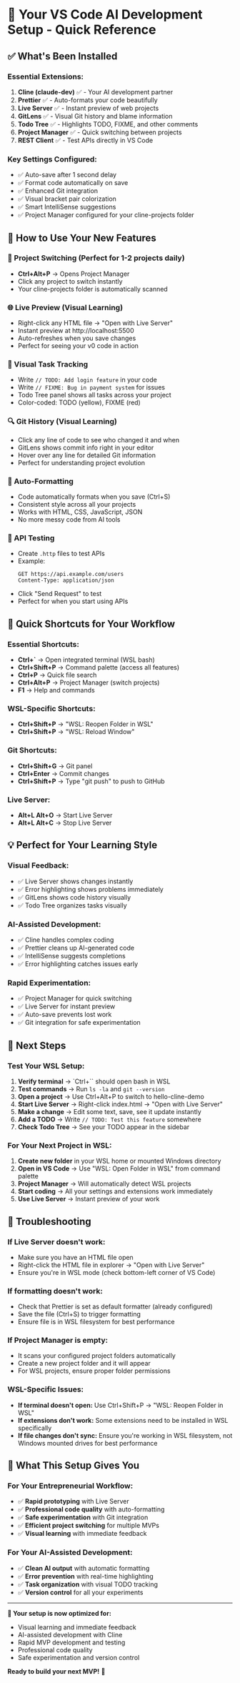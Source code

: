 # 🚀 Your VS Code AI Development Setup - Quick Reference

## ✅ What's Been Installed

### **Essential Extensions:**
1. **Cline (claude-dev)** ✅ - Your AI development partner
2. **Prettier** ✅ - Auto-formats your code beautifully
3. **Live Server** ✅ - Instant preview of web projects
4. **GitLens** ✅ - Visual Git history and blame information
5. **Todo Tree** ✅ - Highlights TODO, FIXME, and other comments
6. **Project Manager** ✅ - Quick switching between projects
7. **REST Client** ✅ - Test APIs directly in VS Code

### **Key Settings Configured:**
- ✅ Auto-save after 1 second delay
- ✅ Format code automatically on save
- ✅ Enhanced Git integration
- ✅ Visual bracket pair colorization
- ✅ Smart IntelliSense suggestions
- ✅ Project Manager configured for your cline-projects folder

## 🎯 How to Use Your New Features

### **🔄 Project Switching (Perfect for 1-2 projects daily)**
- **Ctrl+Alt+P** → Opens Project Manager
- Click any project to switch instantly
- Your cline-projects folder is automatically scanned

### **🌐 Live Preview (Visual Learning)**
- Right-click any HTML file → "Open with Live Server"
- Instant preview at http://localhost:5500
- Auto-refreshes when you save changes
- Perfect for seeing your v0 code in action

### **📝 Visual Task Tracking**
- Write `// TODO: Add login feature` in your code
- Write `// FIXME: Bug in payment system` for issues
- Todo Tree panel shows all tasks across your project
- Color-coded: TODO (yellow), FIXME (red)

### **🔍 Git History (Visual Learning)**
- Click any line of code to see who changed it and when
- GitLens shows commit info right in your editor
- Hover over any line for detailed Git information
- Perfect for understanding project evolution

### **🧹 Auto-Formatting**
- Code automatically formats when you save (Ctrl+S)
- Consistent style across all your projects
- Works with HTML, CSS, JavaScript, JSON
- No more messy code from AI tools

### **🔧 API Testing**
- Create `.http` files to test APIs
- Example:
  ```
  GET https://api.example.com/users
  Content-Type: application/json
  ```
- Click "Send Request" to test
- Perfect for when you start using APIs

## 🚀 Quick Shortcuts for Your Workflow

### **Essential Shortcuts:**
- **Ctrl+`** → Open integrated terminal (WSL bash)
- **Ctrl+Shift+P** → Command palette (access all features)
- **Ctrl+P** → Quick file search
- **Ctrl+Alt+P** → Project Manager (switch projects)
- **F1** → Help and commands

### **WSL-Specific Shortcuts:**
- **Ctrl+Shift+P** → "WSL: Reopen Folder in WSL"
- **Ctrl+Shift+P** → "WSL: Reload Window"

### **Git Shortcuts:**
- **Ctrl+Shift+G** → Git panel
- **Ctrl+Enter** → Commit changes
- **Ctrl+Shift+P** → Type "git push" to push to GitHub

### **Live Server:**
- **Alt+L Alt+O** → Start Live Server
- **Alt+L Alt+C** → Stop Live Server

## 💡 Perfect for Your Learning Style

### **Visual Feedback:**
- ✅ Live Server shows changes instantly
- ✅ Error highlighting shows problems immediately
- ✅ GitLens shows code history visually
- ✅ Todo Tree organizes tasks visually

### **AI-Assisted Development:**
- ✅ Cline handles complex coding
- ✅ Prettier cleans up AI-generated code
- ✅ IntelliSense suggests completions
- ✅ Error highlighting catches issues early

### **Rapid Experimentation:**
- ✅ Project Manager for quick switching
- ✅ Live Server for instant preview
- ✅ Auto-save prevents lost work
- ✅ Git integration for safe experimentation

## 🎯 Next Steps

### **Test Your WSL Setup:**
1. **Verify terminal** → `Ctrl+`` should open bash in WSL
2. **Test commands** → Run `ls -la` and `git --version`
3. **Open a project** → Use Ctrl+Alt+P to switch to hello-cline-demo
4. **Start Live Server** → Right-click index.html → "Open with Live Server"
5. **Make a change** → Edit some text, save, see it update instantly
6. **Add a TODO** → Write `// TODO: Test this feature` somewhere
7. **Check Todo Tree** → See your TODO appear in the sidebar

### **For Your Next Project in WSL:**
1. **Create new folder** in your WSL home or mounted Windows directory
2. **Open in VS Code** → Use "WSL: Open Folder in WSL" from command palette
3. **Project Manager** → Will automatically detect WSL projects
4. **Start coding** → All your settings and extensions work immediately
5. **Use Live Server** → Instant preview of your work

## 🔧 Troubleshooting

### **If Live Server doesn't work:**
- Make sure you have an HTML file open
- Right-click the HTML file in explorer → "Open with Live Server"
- Ensure you're in WSL mode (check bottom-left corner of VS Code)

### **If formatting doesn't work:**
- Check that Prettier is set as default formatter (already configured)
- Save the file (Ctrl+S) to trigger formatting
- Ensure file is in WSL filesystem for best performance

### **If Project Manager is empty:**
- It scans your configured project folders automatically
- Create a new project folder and it will appear
- For WSL projects, ensure proper folder permissions

### **WSL-Specific Issues:**
- **If terminal doesn't open:** Use Ctrl+Shift+P → "WSL: Reopen Folder in WSL"
- **If extensions don't work:** Some extensions need to be installed in WSL specifically
- **If file changes don't sync:** Ensure you're working in WSL filesystem, not Windows mounted drives for best performance

## 🎊 What This Setup Gives You

### **For Your Entrepreneurial Workflow:**
- ✅ **Rapid prototyping** with Live Server
- ✅ **Professional code quality** with auto-formatting
- ✅ **Safe experimentation** with Git integration
- ✅ **Efficient project switching** for multiple MVPs
- ✅ **Visual learning** with immediate feedback

### **For Your AI-Assisted Development:**
- ✅ **Clean AI output** with automatic formatting
- ✅ **Error prevention** with real-time highlighting
- ✅ **Task organization** with visual TODO tracking
- ✅ **Version control** for all your experiments

---

**🎯 Your setup is now optimized for:**
- Visual learning and immediate feedback
- AI-assisted development with Cline
- Rapid MVP development and testing
- Professional code quality
- Safe experimentation and version control

**Ready to build your next MVP!** 🚀
